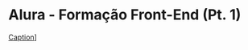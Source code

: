 # Alura - Formação Front-End (Pt. 1)

[Caption](https://files.cercomp.ufg.br/weby/up/342/o/em_construcao.jpg)]
